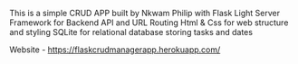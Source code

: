 This is a simple CRUD APP built by Nkwam Philip with
Flask Light Server Framework for Backend API and URL Routing
Html & Css for web structure and styling
SQLite for relational database storing tasks and dates

Website - https://flaskcrudmanagerapp.herokuapp.com/
